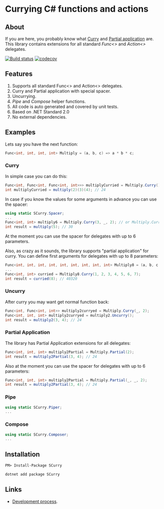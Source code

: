 # Currying C# functions and actions

## About

If you are here, you probably know what [Curry](https://en.wikipedia.org/wiki/Currying) and [Partial application](https://en.wikipedia.org/wiki/Partial_application) are. This library contains extensions for all standard *Func<>* and *Action<>* delegates.

[![Build status](https://ci.appveyor.com/api/projects/status/2ppb58d9a8gmvdfw/branch/master?svg=true)](https://ci.appveyor.com/project/sgaliamov/scurry/branch/master) [![codecov](https://codecov.io/gh/sgaliamov/scurry/branch/master/graph/badge.svg)](https://codecov.io/gh/sgaliamov/scurry)

## Features

1. Supports all standard Func<> and Action<> delegates.
1. Curry and Partial application with special spacer.
1. Uncurrying.
1. *Pipe* and *Compose* helper functions.
1. All code is auto generated and covered by unit tests.
1. Based on .NET Standard 2.0
1. No external dependencies.

## Examples

Lets say you have the next function:

``` c#
Func<int, int, int, int> Multiply = (a, b, c) => a * b * c;
```

### Curry

In simple case you can do this:

``` c#
Func<int, Func<int, Func<int, int>>> multiplyCurried = Multiply.Curry();
int multiplyCurried = multiply(2)(3)(4); // 24
```

In case if you know the values for some arguments in advance you can use the spacer:

``` c#
using static SCurry.Spacer;
...
Func<int, int> multiply6 = Multiply.Curry(3, _, 2); // or Multiply.Curry(_, _, 6) or or Multiply.Curry(_, 6)
int result = multiply(5); // 30
```

At the moment you can use the spacer for delegates with up to 6 parameters.

Also, as crazy as it sounds, the library supports "partial application" for curry. You can define first arguments for delegates with up to 8 parameters:

``` c#
Func<int, int, int, int, int, int, int, int, int> Multiply8 = (a, b, c, d, e, f, g, h) => a * b * c * d * e * f * g * h;
...
Func<int, int> curried = Multiply8.Curry(1, 2, 3, 4, 5, 6, 7);
int result = curried(8); // 40320
```

### Uncurry

After curry you may want get normal function back:

``` c#
Func<int, Func<int, int>> multiply2curryed = Multiply.Curry(_, 2);
Func<int, int, int> multiply2curryed = multiply2.Uncurry();
int result = multiply2(3, 4); // 24
```

### Partial Application

The library has Partial Application extensions for all delegates:

``` c#
Func<int, int, int> multiply2Partial = Multiply.Partial(2);
int result = multiply2Partial(3, 4); // 24
```

Also at the moment you can use the spacer for delegates with up to 6 parameters:

``` c#
Func<int, int, int> multiply2Partial = Multiply.Partial(_, _, 2);
int result = multiply2Partial(3, 4); // 24
```

### Pipe

``` c#
using static SCurry.Piper;
...

```

### Compose

``` c#
using static SCurry.Composer;
...
```

## Installation

``` ps
PM> Install-Package SCurry
```

``` cmd
dotnet add package SCurry
```

## Links

* [Development process](./process.md).
